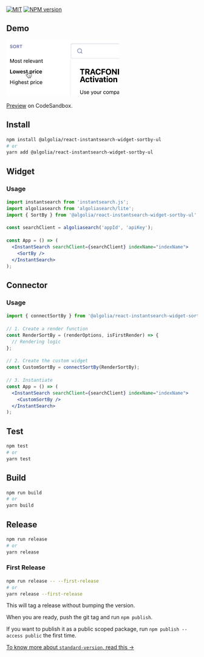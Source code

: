 [![MIT](https://img.shields.io/npm/l/@algolia/react-instantsearch-widget-sortby-ul)](./LICENSE.md) [![NPM version](http://img.shields.io/npm/v/@algolia/react-instantsearch-widget-sortby-ul.svg)](https://npmjs.org/package/@algolia/instantsearch-widget-sortby-ul)

## Demo

<p align="left"><img src="capture.gif" alt="A capture of the React InstantSearch SortByUL widget" /></p>

[Preview](https://codesandbox.io/s/github/algolia/react-instantsearch-widget-sortby-ul?file=/example/index.tsx) on CodeSandbox.

## Install

```bash
npm install @algolia/react-instantsearch-widget-sortby-ul
# or
yarn add @algolia/react-instantsearch-widget-sortby-ul
```

## Widget

### Usage

```jsx
import instantsearch from 'instantsearch.js';
import algoliasearch from 'algoliasearch/lite';
import { SortBy } from '@algolia/react-instantsearch-widget-sortby-ul';

const searchClient = algoliasearch('appId', 'apiKey');

const App = () => (
  <InstantSearch searchClient={searchClient} indexName="indexName">
    <SortBy />
  </InstantSearch>
);
```

## Connector

### Usage

```jsx
import { connectSortBy } from '@algolia/react-instantsearch-widget-sortby-ul';

// 1. Create a render function
const RenderSortBy = (renderOptions, isFirstRender) => {
  // Rendering logic
};

// 2. Create the custom widget
const CustomSortBy = connectSortBy(RenderSortBy);

// 3. Instantiate
const App = () => (
  <InstantSearch searchClient={searchClient} indexName="indexName">
    <CustomSortBy />
  </InstantSearch>
);
```

## Test

```bash
npm test
# or
yarn test
```

## Build

```bash
npm run build
# or
yarn build
```

## Release

```bash
npm run release
# or
yarn release
```

### First Release

```bash
npm run release -- --first-release
# or
yarn release --first-release
```

This will tag a release without bumping the version.

When you are ready, push the git tag and run `npm publish`.

If you want to publish it as a public scoped package, run `npm publish --access public` the first time.

[To know more about `standard-version`, read this →](https://github.com/conventional-changelog/standard-version#cli-usage)
